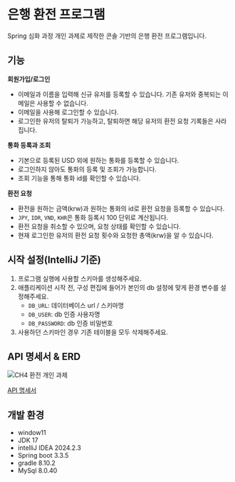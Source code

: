 # 은행 환전 프로그램
Spring 심화 과정 개인 과제로 제작한 콘솔 기반의 은행 환전 프로그램입니다. 


## 기능
**회원가입/로그인**
- 이메일과 이름을 입력해 신규 유저를 등록할 수 있습니다. 기존 유저와 중복되는 이메일은 사용할 수 없습니다.
- 이메일을 사용해 로그인할 수 있습니다.
- 로그인한 유저의 탈퇴가 가능하고, 탈퇴하면 해당 유저의 환전 요청 기록들은 사라집니다.


**통화 등록과 조회**
- 기본으로 등록된 USD 외에 원하는 통화를 등록할 수 있습니다.
- 로그인하지 않아도 통화의 등록 및 조회가 가능합니다.
- 조회 기능을 통해 통화 id를 확인할 수 있습니다.


**환전 요청**
- 환전을 원하는 금액(krw)과 원하는 통화의 id로 환전 요청을 등록할 수 있습니다.
- ``JPY``, ``IDR``, ``VND``, ``KHR``은 통화 등록시 100 단위로 계산됩니다.
- 환전 요청을 취소할 수 있으며, 요청 상태를 확인할 수 있습니다.
- 현재 로그인한 유저의 환전 요청 횟수와 요청한 총액(krw)을 알 수 있습니다.


## 시작 설정(IntelliJ 기준)
1. 프로그램 실행에 사용할 스키마를 생성해주세요.
2. 애플리케이션 시작 전, 구성 편집에 들어가 본인의 db 설정에 맞게 환경 변수를 설정해주세요.
   - ``DB_URL``: 데이터베이스 url / 스키마명
   - ``DB_USER``: db 인증 사용자명
   - ``DB_PASSWORD``: db 인증 비밀번호
3. 사용하던 스키마인 경우 기존 테이블을 모두 삭제해주세요.


## API 명세서 & ERD

![CH4 환전 개인 과제](https://github.com/user-attachments/assets/fe3fb15a-cebe-44f0-ad7f-e5c2fa67f6c2)

[API 명세서](https://documenter.getpostman.com/view/39379332/2sAYBXCB8Z)

## 개발 환경
- window11
- JDK 17
- intelliJ IDEA 2024.2.3
- Spring boot 3.3.5
- gradle 8.10.2
- MySql 8.0.40
